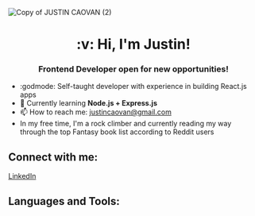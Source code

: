 ![Copy of JUSTIN CAOVAN (2)](https://user-images.githubusercontent.com/61437879/127384573-0a0485d8-5709-4157-b9f8-cbb859aaba18.png)

<h1 align='center'>:v: Hi, I'm Justin!</h1>

<h3 align='center'>Frontend Developer open for new opportunities!</h3>

* :godmode: Self-taught developer with experience in building React.js apps
* 📝  Currently learning **Node.js + Express.js**
* 📫  How to reach me: justincaovan@gmail.com
*  In my free time, I'm a rock climber and currently reading my way through the top Fantasy book list according to Reddit users

## Connect with me:
[LinkedIn](https://www.linkedin.com/in/justincaovan/)

## Languages and Tools:
